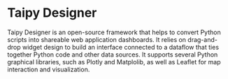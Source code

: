 # Taipy Designer

Taipy Designer is an open-source framework that helps to convert Python scripts into shareable web application dashboards. It relies on drag-and-drop widget design to build an interface connected to a dataflow that ties together Python code and other data sources. It supports several Python graphical libraries, such as Plotly and Matplolib, as well as Leaflet for map interaction and visualization.